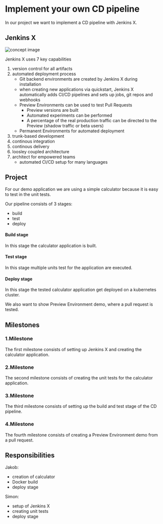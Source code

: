 # Implement your own CD pipeline
In our project we want to implement a CD pipeline with Jenkins X. 
## Jenkins X
![concept image](https://jenkins-x.io/images/jx-arch.png)

Jenkins X uses 7 key capabilities
1. version control for all artifacts
2. automated deployment process
    - Git backend environments are created by Jenkins X during installation
    - when creating new applications via quickstart, Jenkins X automatically adds CI/CD pipelines and sets up jobs, git repos and webhooks
    - Preview Environments can be used to test Pull Requests
      - Preview versions are built
      - Automated experiments can be performed
      - A percentage of the real production traffic can be directed to the Preview (shadow traffic or beta users)
    - Permanent Environments for automated deployment
3. trunk-based development
4. continous integration
5. continous delivery
6. loosley coupled architecture
7. architect for empowered teams
    - automated CI/CD setup for many languages

## Project
For our demo application we are using a simple calculator because it is easy to test in the unit tests.

Our pipeline consists of 3 stages:
- build
- test
- deploy

#### Build stage
In this stage the calculator application is built.
#### Test stage
In this stage multiple units test for the application are executed.
#### Deploy stage
In this stage the tested calculator application get deployed on a kubernetes cluster.

We also want to show Preview Environment demo, where a pull request is tested. 

## Milestones
### 1.Milestone
The first milestone consists of setting up Jenkins X and creating the calculator application.
### 2.Milestone
The second milestone consists of creating the unit tests for the calculator application.
### 3.Milestone
The third milestone consists of setting up the build and test stage of the CD pipeline.
### 4.Milestone
The fourth milestone consists of creating a Preview Environment demo from a pull request.

## Responsibilities
Jakob:
- creation of calculator
- Docker build
- deploy stage

Simon:
- setup of Jenkins X
- creating unit tests
- deploy stage
